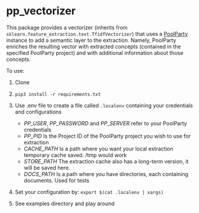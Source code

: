 # pp_vectorizer
This package provides a vectorizer (inherits from `sklearn.feature_extraction.text.TfidfVectorizer`) that uses a [PoolParty](poolparty.biz)
instance to add a semantic layer to the extraction. Namely, PoolParty enriches the resulting vector with extracted concepts (contained in the specified PoolParty project) and with additional information about those concepts.

To use:

1. Clone
2. ```pip3 install -r requirements.txt```
3. Use .env file to create a file called `.localenv` containing your credentials and configurations

   * *PP_USER*, *PP_PASSWORD* and *PP_SERVER* refer to your PoolParty credentials
   * *PP_PID*  Is the Project ID of the PoolParty project you wish to use for extraction
   * *CACHE_PATH*  Is a path where you want your local extraction temporary cache saved. /tmp would work
   * *STORE_PATH*  The extraction cache also has a long-term version, it will be saved here.
   * *DOCS_PATH*   Is a path where you have directories, each containing documents. Used for tests

4. Set your configuration by:  ```export $(cat .localenv | xargs)```
5. See examples directory and play around